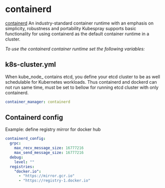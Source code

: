 # containerd

[containerd] An industry-standard container runtime with an emphasis on simplicity, robustness and portability
Kubespray supports basic functionality for using containerd as the default container runtime in a cluster.

_To use the containerd container runtime set the following variables:_

## k8s-cluster.yml

When kube_node_ contains etcd, you define your etcd cluster to be as well schedulable for Kubernetes workloads. Thus containerd and dockerd can not run same time, must be set to bellow for running etcd cluster with only containerd.

```yaml
container_manager: containerd
```

## Containerd config

Example: define registry mirror for docker hub

```yaml
containerd_config:
  grpc:
    max_recv_message_size: 16777216
    max_send_message_size: 16777216
  debug:
    level: ""
  registries:
    "docker.io":
      - "https://mirror.gcr.io"
      - "https://registry-1.docker.io"
```

[containerd]: https://containerd.io/

